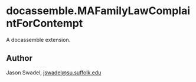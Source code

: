 # docassemble.MAFamilyLawComplaintForContempt

A docassemble extension.

## Author

Jason Swadel, jswadel@su.suffolk.edu


